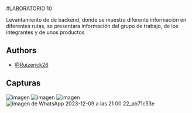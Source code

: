 #LABORATORIO 10 

Levantamiento de de backend, donde se muestra diferente información en diferentes rutas, se presentara información del grupo de trabajo, de los integrantes y de unos productos




## Authors

- [@Ruizerick26](https://www.github.com/Ruizerick26)


## Capturas

![imagen](https://github.com/Ruizerick26/laboratorio9/assets/117743844/b4eb9025-c8f9-48f7-b89d-26a723b9de2d)
![imagen](https://github.com/Ruizerick26/laboratorio9/assets/117743844/ba349781-bfd5-4a50-9133-12ca3779b8aa)
![imagen](https://github.com/Ruizerick26/laboratorio9/assets/117743844/83403655-7fb8-4e87-9b44-1cf742c1ff03)
![Imagen de WhatsApp 2023-12-09 a las 21 00 22_ab71c53e](https://github.com/Ruizerick26/laboratorio9/assets/117743844/94f3369a-9869-4150-997d-80899edc859b)

